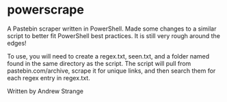 # powerscrape
A Pastebin scraper written in PowerShell. Made some changes to a similar script to better fit PowerShell best practices.
It is still very rough around the edges! 

To use, you will need to create a regex.txt, seen.txt, and a folder named found in the same directory as the script.
The script will pull from pastebin.com/archive, scrape it for unique links, and then search them for each regex entry in regex.txt.


Written by Andrew Strange
